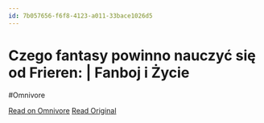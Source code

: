```yaml
---
id: 7b057656-f6f8-4123-a011-33bace1026d5
---
```


# Czego fantasy powinno nauczyć się od Frieren: | Fanboj i Życie
#Omnivore

[Read on Omnivore](https://omnivore.app/me/https-fanbojizycie-wordpress-com-2024-03-27-czego-fantasy-powinn-18f59990c08)
[Read Original](https://fanbojizycie.wordpress.com/2024/03/27/czego-fantasy-powinno-nauczyc-sie-od-frieren/)

